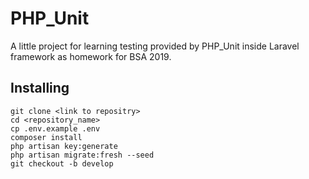 # PHP_Unit
A little project for learning testing provided by PHP_Unit inside Laravel framework as homework for BSA 2019.

## Installing
```
git clone <link to repositry>
cd <repository_name>
cp .env.example .env
composer install
php artisan key:generate
php artisan migrate:fresh --seed
git checkout -b develop
```
